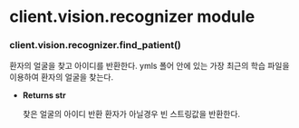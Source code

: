 # client.vision.recognizer module


### client.vision.recognizer.find_patient()
환자의 얼굴을 찾고 아이디를 반환한다.
ymls 폴어 안에 있는 가장 최근의 학습 파일을 이용하여 환자의 얼굴을 찾는다.


* **Returns str**

    찾은 얼굴의 아이디 반환 환자가 아닐경우 빈 스트링값을 반환한다.
